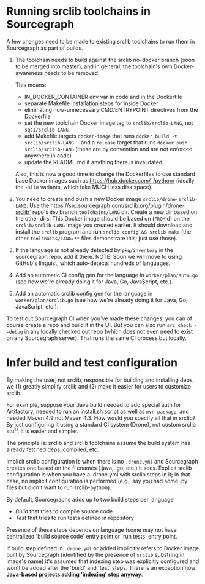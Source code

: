 # Running srclib toolchains in Sourcegraph

A few changes need to be made to existing srclib toolchains to run
them in Sourcegraph as part of builds.

1. The toolchain needs to build against the srclib no-docker branch
   (soon to be merged into master), and in general, the toolchain's own
   Docker-awareness needs to be removed.

   This means:
   
    * IN_DOCKER_CONTAINER env var in code and in the Dockerfile
	* separate Makefile installation steps for inside Docker
	* eliminating now-unnecessary CMD/ENTRYPOINT directives from the Dockerfile
	* set the new toolchain Docker image tag to `srclib/srclib-LANG`, not `sqs1/srclib-LANG`
	* add Makefile targets `docker-image` that runs `docker build -t
      srclib/srclib-LANG .` and a `release` target that runs `docker
      push srclib/srclib-LANG` (these are by convention and are not
      enforced anywhere in code)
	* update the README.md if anything there is invalidated
	
	Also, this is now a good time to change the Dockerfiles to use
    standard base Docker images such as
    https://hub.docker.com/_/python/ (ideally the `-slim` variants,
    which take MUCH less disk space).
2. You need to create and push a new Docker image
   `srclib/drone-srclib-LANG`. Use the
   https://src.sourcegraph.com/srclib.org/plugin/drone-srclib` repo's
   `dev` branch `toolchains/LANG` dir. Create a new dir based on the
   other dirs. This Docker image should be based on (`FROM`'d) on the
   `srclib/srclib-LANG` image you created earlier. It should download
   and install the `srclib` program and run `srclib config && srclib
   make` (the other `toolchains/LANG/**` files demonstrate this; just
   use those).
3. If the language is not already detected by `pkg/inventory` in the
   sourcegraph repo, add it there. NOTE: Soon we will move to using
   GitHub's linguist, which auto-detects hundreds of languages.
4. Add an automatic CI config gen for the language in
   `worker/plan/auto.go` (see how we're already doing it for Java, Go,
   JavaScript, etc.).
5. Add an automatic srclib config gen for the language in
   `worker/plan/srclib.go` (see how we're already doing it for Java, Go,
   JavaScript, etc.).

To test out Sourcegraph CI when you've made these changes, you can of
course create a repo and build it in the UI. But you can also run `src
check --debug` in any locally checked out repo (which does not even
need to exist on any Sourcegraph server). That runs the same CI
process but locally.

# Infer build and test configuration 

By making the user, not srclib, responsible for building and installing deps, we
(1) greatly simplify srclib and (2) make it easier for users to customize
srclib.

For example, suppose your Java build needed to add special auth for Artifactory,
needed to run an install.sh script as well as `mvn package`, and needed Maven
4.9 not Maven 4.3. How would you specify all that in srclib? By just configuring
it using a standard CI system (Drone), not custom srclib stuff, it is easier and
simpler.

The principle is: srclib and srclib toolchains assume the build system has
already fetched deps, compiled, etc.

Implicit srclib configuration is when there is no `.drone.yml` and Sourcegraph
creates one based on the filenames (.java,. go, etc.) it sees. Explicit srclib
configuration is when you have a .drone.yml with srclib steps in it; in that
case, no implicit configuration is performed (e.g., say you had some .py files
but didn't want to run srclib-python).

By default, Sourcegraphs adds up to two build steps per language 
* *Build* that tries to compile source code
* *Test* that tries to run tests defined in repository

Presence of these steps depends on language (some may not have centralized
'build source code' entry point or 'run tests' entry point.

If build step defined in `.drone.yml` or added implicitly refers to Docker image
built by Sourcegraph (identified by the presence of `srclib` substring in
image's name) it's assumed that indexing step was explicitly configured and
won't be added after the 'build' and 'test' steps. There is an exception now:
**Java-based projects adding 'indexing' step anyway**.
